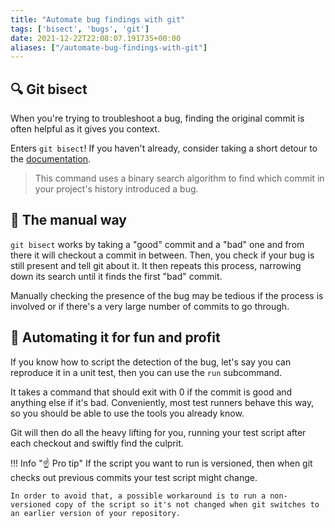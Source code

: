 ```yaml
---
title: "Automate bug findings with git"
tags: ['bisect', 'bugs', 'git']
date: 2021-12-22T22:08:07.191735+00:00
aliases: ["/automate-bug-findings-with-git"]
---
```

## 🔍 Git bisect

When you're trying to troubleshoot a bug, finding the original commit is often helpful as it gives you context.

Enters `git bisect`! If you haven't already, consider taking a short detour to the [documentation](https://git-scm.com/docs/git-bisect).

> This command uses a binary search algorithm to find which commit in your project's history introduced a bug.

## 🤙 The manual way

`git bisect` works by taking a "good" commit and a "bad" one and from there it will checkout a commit in between. Then, you check if your bug is still present and tell git about it. It then repeats this process, narrowing down its search until it finds the first "bad" commit.

Manually checking the presence of the bug may be tedious if the process is involved or if there's a very large number of commits to go through.

## 🤖 Automating it for fun and profit

If you know how to script the detection of the bug, let's say you can reproduce it in a unit test, then you can use the `run` subcommand.

It takes a command that should exit with 0 if the commit is good and anything else if it's bad. Conveniently, most test runners behave this way, so you should be able to use the tools you already know.

Git will then do all the heavy lifting for you, running your test script after each checkout and swiftly find the culprit.

!!! Info "☝️ Pro tip"
    If the script you want to run is versioned, then when git checks out previous commits your test script might change.

    In order to avoid that, a possible workaround is to run a non-versioned copy of the script so it's not changed when git switches to an earlier version of your repository.
